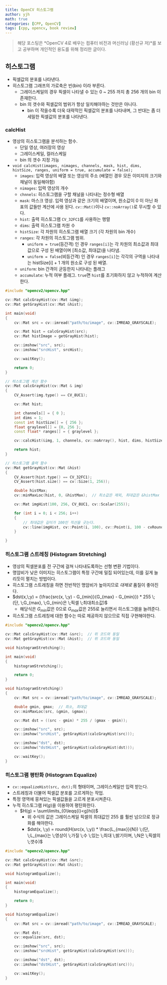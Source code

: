 ```yaml
---
title: OpenCV 히스토그램
author: yjh
math: true
categories: [CPP, OpenCV]
tags: [cpp, opencv, book review]
---
```


> 해당 포스팅은 *OpenCV 4로 배우는 컴퓨터 비전과 머신러닝 (황선규 저)*를 보고 공부하며 개인적인 용도를 위해 정리한 글이다.

## 히스토그램

- 픽셀값의 분포를 나타낸다.
- 히스토그램 그래프의 가로축은 빈(bin) 이라 부른다.
  - 그레이스케일의 경우 픽셀이 나타낼 수 있는 0 ~ 255 까지 총 256 개의 bin 이 존재한다.
  - bin 의 갯수와 픽셀값의 범위가 항상 일치해야하는 것만은 아니다.
    - bin 이 작을수록 더욱 대략적인 픽셀값의 분포를 나타내며, 그 반대는 좀 더 세밀한 픽셀값의 분포를 나타낸다.

### calcHist

- 영상의 히스토그램을 분석하는 함수.
  - 단일 영상, 여러장의 영상
  - 그레이스케일, 컬러스케일
  - bin 의 갯수 지정 가능
- `void calcHist(images, nimages, channels, mask, hist, dims, histSize, ranges, uniform = true, accumulate = false);`
  - `images`: 입력 영상의 배열 또는 영상의 주소 (배열인 경우 모든 이미지의 크기와 채널이 동일해야함)
  - `nimages`: 입력 영상의 개수
  - `chnnels`: 히스토그램을 구할 채널을 나타내는 정수형 배열
  - `mask`: 마스크 영상. 입력 영상과 같은 크기의 배열이며, 원소값이 0 이 아닌 좌표의 값들만 계산에 사용 된다. `cv::Mat()`이나 `cv::noArray()`로 무시할 수 있다.
  - `hist`: 출력 히스토그램 `CV_32FC1`를 사용하는 행렬
  - `dims`: 출력 히스토그램 차원 수
  - `histSize`: 각 차원의 히스토그램 배열 크기 (각 차원의 bin 개수)
  - `ranges`: 각 차원의 히스토그램 범위.
    - `uniform = true`(등간격) 인 경우 `ranges[i]`는 각 차원의 최소값과 최대값으로 구성 된 배열이며 [최소값, 최대값)을 나타냄.
    - `uniform = false`(비등간격) 인 경우 `ranges[i]`는 각각의 구역을 나타내는 histSize[i] + 1 개의 원소로 구성 된 배열.
  - `uniform`: bin 간격이 균등한지 나타내는 플래그
  - `accumulate`: 누적 여부 플래그. `true`면 `hist`를 초기화하지 않고 누적하여 계산한다.

```cpp
#include "opencv2/opencv.hpp"

cv::Mat calcGrayHist(cv::Mat &img);
cv::Mat getGrayHist(cv::Mat &hist);

int main(void)
{
    cv::Mat src = cv::imread("path/to/image", cv::IMREAD_GRAYSCALE);

    cv::Mat hist = calcGrayHist(src);
    cv::Mat histImage = getGrayHist(hist);

    cv::imshow("src", src);
    cv::imshow("srcHist", srcHist);

    cv::waitKey();

    return 0;
}

// 히스토그램 계산 함수
cv::Mat calcGrayHist(cv::Mat & img)
{
    CV_Assert(img.type() == CV_8UC1);

    cv::Mat hist;

    int channels[] = { 0 };
    int dims = 1;
    const int histSize[] = { 256 };
    float graylevel[] = {0, 256 };
    const float* ranges[] = { graylevel };

    cv::calcHist(&img, 1, channels, cv::noArray(), hist, dims, histSize, ranges);

    return hist;
}

// 히스토그램 출력 함수
cv::Mat getGrayHist(cv::Mat &hist)
{
    CV_Assert(hist.type() == CV_32FC1);
    CV_Assert(hist.size() == cv::Size(1, 256));

    double histMax;
    cv::minMaxLoc(hist, 0, &histMax);  // 최소값은 제외, 최대값은 &histMax 에 저장

    cv::Mat imgHist(100, 256, CV_8UC1, cv::Scalar(255));

    for (int i = 0; i < 256; i++)
    {
        // 최대값은 길이가 100인 직선을 긋는다.
        cv::line(imgHist, cv::Point(i, 100), cv::Point(i, 100 - cvRound(hist.at<float>(i, 0) * 100 / histMax)), cv::Scalar(0));
    }

}
```

### 히스토그램 스트레칭 (Histogram Stretching)

- 영상의 픽셀분포를 전 구간에 걸쳐 나타내도록하는 선형 변환 기법이다.
- 명암비가 낮은 이미지는 히스토그램이 특정 구간에 밀집 되어있는데, 이를 길게 늘리듯이 펼치는 방법이다.
- 히스토그램 스트레칭을 하면 전반적인 명암비가 높아지므로 *대체로* 품질이 좋아진다.
- $dst(x,\;y) = (\frac{src(x, \;y) - G_{min}}{G_{max} - G_{min}}) * 255 \;(단, \;G_{max}, \;G_{min}은 \;픽셀 \;최대최소값)$
  - 해당식은 $G_{min}$값은 0으로 $G_{max}$값은 255로 늘리면서 히스토그램을 늘려준다.
- 히스토그램 스트레칭에 대한 함수는 따로 제공하지 않으므로 직접 구현해야한다.

```cpp
#include "opencv2/opencv.hpp"

cv::Mat calcGrayHist(cv::Mat &src);  // 위 코드와 동일
cv::Mat getGrayHist(cv::Mat &hist);  // 위 코드와 동일

void histogramStretching();

int main(void)
{
    histogramStretching();

    return 0;
}

void histogramStretching()
{
    cv::Mat src = cv::imread("path/to/image", cv::IMREAD_GRAYSCALE);

    double gmin, gmax;  // 최소, 최대값
    cv::minMaxLoc(src, &gmin, &gmax);

    cv::Mat dst = ((src - gmin) * 255 / (gmax - gmin));

    cv::imshow("src", src);
    cv::imshow("srcHist", getGrayHist(calcGrayHist(src)));

    cv::imshow("dst", dst);
    cv::imshow("dstHist", getGrayHist(calcGrayHist(dst)));

    cv::waitKey();
}
```

### 히스토그램 평탄화 (Histogram Equalize)

- `cv::equalizeHist(src, dst);`의 형태이며, 그레이스케일만 입력 받는다.
- 스트레칭과 더불어 픽셀값 분포를 고르게하는 작업.
- 특정 영역에 뭉쳐있는 픽셀값들을 고르게 분포시켜준다.
- 누적 히스토그램 $H(g)$을 이용하여 평탄화한다.
  - $H(g) = \sum\limits_{0\leqq{i}<g}h(i)$
    - 위 수식의 값은 그레이스케일 픽셀의 최대값인 255 를 훨씬 넘으므로 정규화를 해야한다.
    - $dst(x, \;y) = round(H(src(x, \;y)) * \frac{L_{max}}{N}) \;(단, \;L_{max}는 \;영상이 \;가질 \;수 \;있는 \;최대 \;밝기이며, \;N은 \;픽셀의 \;갯수)$

```cpp
#include "opencv2/opencv.hpp"

cv::Mat calcGrayHist(cv::Mat &src);
cv::Mat getGrayHist(cv::Mat &hist);

void histogramEqualize();

int main(void)
{
    histogramEqualize();

    return 0;
}

void histogramEqualize()
{
    cv::Mat src = cv::imread("path/to/image", cv::IMREAD_GRAYSCALE);

    cv::Mat dst;
    cv::equalize(src, dst);

    cv::imshow("src", src);
    cv::imshow("srcHist", getGrayHist(calcGrayHist(src)));

    cv::imshow("dst", dst);
    cv::imshow("dstHist", getGrayHist(calcGrayHist(src)));

    cv::waitKey();
}
```
